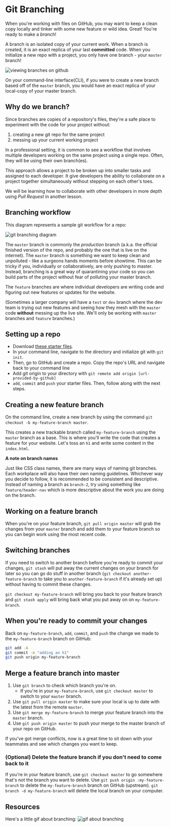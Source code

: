   <!-- Student takeaway -->
  <!-- By the end of this lesson, the student should know:
  - How to create a branch
  - How to switch between branches
  - How to merge a branch
  - How to delete a branch
  -->


# Git Branching

When you're working with files on GitHub, you may want to keep a clean copy locally and tinker with some new feature or wild idea. Great! You're ready to make a _branch_!

A branch is an isolated copy of your current work. When a branch is created, it is an exact replica of your last **committed** code. When you initialize a new repo with a project, you only have one branch - your `master` branch!

<img src="https://hychalknotes.s3.amazonaws.com/view-branch.png" alt="viewing branches on github">

On your command-line interface(CLI), if you were to create a new branch based off of the `master` branch, you would have an exact replica of your local-copy of your master branch.


## Why do we branch? 

Since branches are copies of a repository's files, they're a safe place to experiment with the code for your project without:

  1. creating a new git repo for the same project
  2. messing up your current working project

In a professional setting, it is common to see a workflow that involves multiple developers working on the same project using a single repo. Often, they will be using their own branch(es).

This approach allows a project to be broken up into smaller tasks and assigned to each developer. It give developers the ability to collaborate on a project together simultaneously without stepping on each other's toes. 

We will be learning how to collaborate with other developers in more depth using _Pull Request_ in another lesson. 


## Branching workflow

This diagram represents a sample git workflow for a repo: 

![git branching diagram](http://cl.ly/image/3a3M3U2S0v3X/gitbranches.png)

The `master` branch is commonly the _production_ branch (a.k.a. the official finished version of the repo, and probably the one that is live on the internet). The `master` branch is something we want to keep clean and unpolluted - like a surgeons hands moments before showtime. This can be tricky if you, individually or collaboratively, are only pushing to master. Instead, branching is a great way of quarantining your code so you can build parts of the project without fear of polluting your master branch.

The `feature` branches are where individual developers are writing code and figuring out new features or updates for the website.

(Sometimes a larger company will have a `test` or `dev` branch where the dev team is trying out new features and seeing how they mesh with the `master` code **without** messing up the live site. We'll only be working with `master` branches and `feature` branches.)

## Setting up a repo
- Download [these starter files](https://hychalknotes.s3.amazonaws.com/git-branching-lesson.zip).
- In your command line, navigate to the directory and initialize git with `git init`. 
- Then, go to GitHub and create a repo. Copy the repo's URL and navigate back to your command line
- Add git origin to your directory with `git remote add origin [url-provided-by-github]`
- `add`, `commit` and `push` your starter files. Then, follow along with the next steps.

## Creating a new feature branch

On the command line, create a new branch by using the command `git checkout -b my-feature-branch master`.

This creates a new trackable branch called `my-feature-branch` using the `master` branch as a base. This is where you'll write the code that creates a feature for your website. Let's toss an `h1` and write some content in the `index.html`.

**A note on branch names**

Just like CSS class names, there are many ways of naming git branches. Each workplace will also have their own naming guidelines. Whichever way you decide to follow, it is recommended to be consistent and descriptive. Instead of naming a branch as `branch-2`, try using something like `feature/header-nav` which is more descriptive about the work you are doing on the branch. 

## Working on a feature branch

When you're on your feature branch, `git pull origin master` will grab the changes from your `master` branch and add them to your feature branch so you can begin work using the most recent code.

## Switching branches 

If you need to switch to another branch before you're ready to commit your changes, `git stash` will put away the current changes on your branch for later so you can go do stuff in another branch (`git checkout another-feature-branch` to take you to `another-feature-branch` if it's already set up) without having to commit these changes.

`git checkout my-feature-branch` will bring you back to your feature branch and `git stash apply` will bring back what you put away on on `my-feature-branch`.

## When you're ready to commit your changes
Back on `my-feature-branch`, `add`, `commit`, and `push` the change we made to the `my-feature-branch` branch on GitHub:

```bash
git add -A
git commit -m "adding an h1"
git push origin my-feature-branch
```

## Merge a feature branch into master

1. Use `git branch` to check which branch you're on.
   * If you're in your `my-feature-branch`, use `git checkout master` to switch to your `master` branch.
2. Use `git pull origin master` to make sure your local is up to date with the latest from the remote `master`. 
3. Use `git merge my-feature-branch` to merge your feature branch into the `master` branch.
4. Use `git push origin master` to push your merge to the master branch of your repo on GitHub.

If you've got merge conflicts, now is a great time to sit down with your teammates and see which changes you want to keep.

### (Optional) Delete the feature branch if you don't need to come back to it
If you're in your feature branch, use `git checkout master` to go somewhere that's not the branch you want to delete.
Use `git push origin :my-feature-branch`  to delete the `my-feature-branch` branch on GitHub (upstream). 
`git branch -d my-feature-branch` will delete the local branch on your computer.

## Resources

Here's a little gif about branching:
![gif about branching](https://hychalknotes.s3.amazonaws.com/git-branching-demo.gif) 
